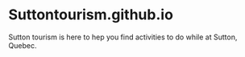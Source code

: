 # Suttontourism.github.io

Sutton tourism is here to hep you find activities to do while at Sutton, Quebec.
